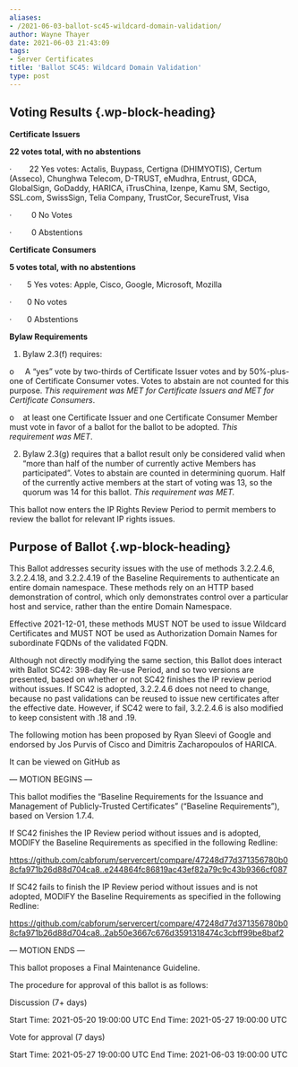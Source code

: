 ```yaml
---
aliases:
- /2021-06-03-ballot-sc45-wildcard-domain-validation/
author: Wayne Thayer
date: 2021-06-03 21:43:09
tags:
- Server Certificates
title: 'Ballot SC45: Wildcard Domain Validation'
type: post
---
```


## **Voting Results** {.wp-block-heading}

**Certificate Issuers**

**22 votes total, with no abstentions**

·        22 Yes votes: Actalis, Buypass, Certigna (DHIMYOTIS), Certum (Asseco), Chunghwa Telecom, D-TRUST, eMudhra, Entrust, GDCA, GlobalSign, GoDaddy, HARICA, iTrusChina, Izenpe, Kamu SM, Sectigo, SSL.com, SwissSign, Telia Company, TrustCor, SecureTrust, Visa

·         0 No Votes

·         0 Abstentions

**Certificate Consumers**

**5 votes total, with no abstentions**

·       5 Yes votes: Apple, Cisco, Google, Microsoft, Mozilla

·       0 No votes

·       0 Abstentions

**Bylaw Requirements**

1. Bylaw 2.3(f) requires:

o     A “yes” vote by two-thirds of Certificate Issuer votes and by 50%-plus-one of Certificate Consumer votes. Votes to abstain are not counted for this purpose.
_This requirement was MET for Certificate Issuers and MET for Certificate Consumers_.

o    at least one Certificate Issuer and one Certificate Consumer Member must vote in favor of a ballot for the ballot to be adopted.
_This requirement was MET_.

2. Bylaw 2.3(g) requires that a ballot result only be considered valid when “more than half of the number of currently active Members has participated”. Votes to abstain are counted in determining quorum. Half of the currently active members at the start of voting was 13, so the quorum was 14 for this ballot.
   _This requirement was MET._

This ballot now enters the IP Rights Review Period to permit members to review the ballot for relevant IP rights issues.

## Purpose of Ballot {.wp-block-heading}

This Ballot addresses security issues with the use of methods 3.2.2.4.6, 3.2.2.4.18, and 3.2.2.4.19 of the Baseline Requirements to authenticate an entire domain namespace. These methods rely on an HTTP based demonstration of control, which only demonstrates control over a particular host and service, rather than the entire Domain Namespace.

Effective 2021-12-01, these methods MUST NOT be used to issue Wildcard Certificates and MUST NOT be used as Authorization Domain Names for subordinate FQDNs of the validated FQDN.

Although not directly modifying the same section, this Ballot does interact with Ballot SC42: 398-day Re-use Period, and so two versions are presented, based on whether or not SC42 finishes the IP review period without issues. If SC42 is adopted, 3.2.2.4.6 does not need to change, because no past validations can be reused to issue new certificates after the effective date. However, if SC42 were to fail, 3.2.2.4.6 is also modified to keep consistent with .18 and .19.

The following motion has been proposed by Ryan Sleevi of Google and endorsed by Jos Purvis of Cisco and Dimitris Zacharopoulos of HARICA.

It can be viewed on GitHub as

— MOTION BEGINS —

This ballot modifies the “Baseline Requirements for the Issuance and Management of Publicly-Trusted Certificates” (“Baseline Requirements”), based on Version 1.7.4.

If SC42 finishes the IP Review period without issues and is adopted, MODIFY the Baseline Requirements as specified in the following Redline:

https://github.com/cabforum/servercert/compare/47248d77d371356780b08cfa971b26d88d704ca8..e244864fc86819ac43ef82a79c9c43b9366cf087

If SC42 fails to finish the IP Review period without issues and is not adopted, MODIFY the Baseline Requirements as specified in the following Redline:

https://github.com/cabforum/servercert/compare/47248d77d371356780b08cfa971b26d88d704ca8..2ab50e3667c676d3591318474c3cbff99be8baf2

— MOTION ENDS —

This ballot proposes a Final Maintenance Guideline.

The procedure for approval of this ballot is as follows:

Discussion (7+ days)

Start Time: 2021-05-20 19:00:00 UTC
End Time: 2021-05-27 19:00:00 UTC

Vote for approval (7 days)

Start Time: 2021-05-27 19:00:00 UTC
End Time: 2021-06-03 19:00:00 UTC